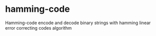 # hamming-code
Hamming-code encode and decode binary strings with hamming linear error correcting codes algorithm
